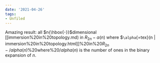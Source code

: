 ```yaml
---
date: '2021-04-26'
tags:
- Unfiled
---
```















Amazing result: all $n{\hbox{-}}$dimensional [[immersion%20in%20topology.md) in $R_{2n}-\alpha(n)$ where \$`\alpha`{=tex}(n | immersion%20in%20topology.html]]%20in%20$R_{2n}-/alpha(n)$%20where%20$/alpha(n)$ is the number of ones in the binary expansion of $n$.
